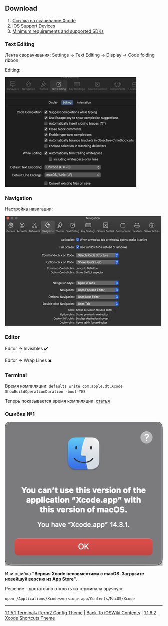 ## Download

1. [Ссылка на скачивание Xcode](https://xcodereleases.com/)
2. [iOS Support Devices](https://github.com/filsv/iOSDeviceSupport)
3. [Minimum requirements and supported SDKs](https://developer.apple.com/support/xcode/)

### Text Editing

Лента сворачивания: Settings -> Text Editing -> Display -> Code folding ribbon

Editing:

<img src="https://github.com/eldaroid/pictures/blob/master/iOSWiki/TextEditing-Editing.jpeg?raw=true" alt="alt text" width="420" height="350">


### Navigation 
Настройка навигации:

<img src="https://github.com/eldaroid/pictures/blob/master/other/navigation_Xcode.png?raw=true" alt="alt text" width="500" height="350">

### Editor

Editor -> Invisibles :heavy_check_mark:

Editor -> Wrap Lines :heavy_multiplication_x:

### Terminal

Время компиляции: `defaults write com.apple.dt.Xcode ShowBuildOperationDuration -bool YES`

Теперь показывается время компиляции: [статья](https://flexiple.com/ios/xcode-build-optimization-a-definitive-guide/#:~:text=Note%201)

### Ошибка №1

![XcodeVersionError](https://github.com/eldaroid/pictures/blob/master/iOSWiki/IosDevTools/XcodeVersionError.png?raw=true)

Или ошибка **"Версия Xcode несовместима с macOS. Загрузите новейшуй версию из App Store"**.

Решение - достаточно открыть из терминала вручную:

`open /Applications/Xcode<version>.app/Contents/MacOS/Xcode`

---

[1.1.5.1 Terminal+iTerm2 Config Theme](../1.1.5%20Terminal+iTerm2/1.1.5.1%20HowToUseCustomProfileFiles.md) | [Back To iOSWiki Contents](https://github.com/eldaroid/iOSWiki) | [1.1.6.2 Xcode Shortcuts Theme](./1.1.6.2%20Shortcuts.md)